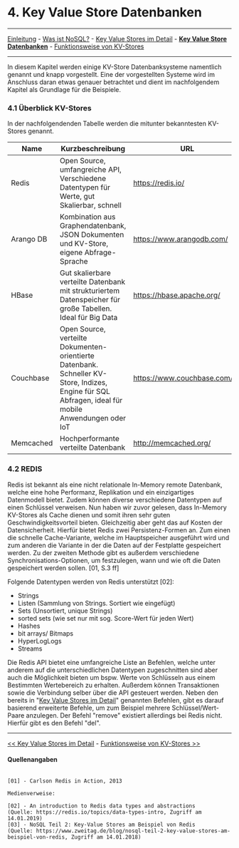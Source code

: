   # 4. Key Value Store Datenbanken
***
[Einleitung](1_Einleitung.md) - [Was ist NoSQL?](2_NoSql.md) - [Key Value Stores im Detail](3_KV_Detail.md) - **[Key Value Store Datenbanken](4_KV_Datenbanken.md)** - [Funktionsweise von KV-Stores](5_KV_Abfragen.md)
***

In diesem Kapitel werden einige KV-Store Datenbanksysteme namentlich genannt und knapp vorgestellt. Eine der vorgestellten Systeme wird im Anschluss daran etwas genauer betrachtet und dient im nachfolgendem Kapitel als Grundlage für die Beispiele.

### 4.1 Überblick KV-Stores
In der nachfolgendenden Tabelle werden die mitunter bekanntesten KV-Stores genannt.

| Name              | Kurzbeschreibung | URL |
| ----------------- | -----------------|------------------------------|
|  Redis           |Open Source, umfangreiche API, Verschiedene Datentypen für Werte, gut Skalierbar, schnell |https://redis.io/  |
|  Arango DB       | Kombination aus Graphendatenbank, JSON Dokumenten und KV-Store, eigene Abfrage-Sprache|https://www.arangodb.com/ |
|  HBase           |Gut skalierbare verteilte Datenbank mit strukturiertem Datenspeicher für große Tabellen. Ideal für Big Data |https://hbase.apache.org/ |
|  Couchbase       |Open Source, verteilte Dokumenten-orientierte Datenbank. Schneller KV-Store, Indizes, Engine für SQL Abfragen, ideal für mobile Anwendungen oder IoT|https://www.couchbase.com/de |
|  Memcached       |Hochperformante verteilte Datenbank|http://memcached.org/ |

### 4.2 REDIS
Redis ist bekannt als eine nicht relationale In-Memory remote Datenbank, welche eine hohe Performanz, Replikation und ein einzigartiges Datenmodell bietet. Zudem können diverse verschiedene Datentypen auf einen Schlüssel verweisen.
Nun haben wir zuvor gelesen, dass In-Memory KV-Stores als Cache dienen und somit ihren sehr guten Geschwindigkeitsvorteil bieten. Gleichzeitig aber geht das auf Kosten der Datensicherheit. Hierfür bietet Redis zwei Persistenz-Formen an. Zum einen die schnelle Cache-Variante, welche im Hauptspeicher ausgeführt wird und zum anderen die Variante in der die Daten auf der Festplatte gespeichert werden. Zu der zweiten Methode gibt es außerdem verschiedene Synchronisations-Optionen, um festzulegen, wann und wie oft die Daten gespeichert werden sollen. [01, S.3 ff]

Folgende Datentypen werden von Redis unterstützt [02]:
- Strings
- Listen (Sammlung von Strings. Sortiert wie eingefügt)
- Sets (Unsortiert, unique Strings)
- sorted sets (wie set nur mit sog. Score-Wert für jeden Wert)
- Hashes
- bit arrays/ Bitmaps
- HyperLogLogs
- Streams

Die Redis API bietet eine umfangreiche Liste an Befehlen, welche unter anderem auf die unterschiedlichen Datentypen zugeschnitten sind aber auch die Möglichkeit bieten um bspw. Werte von Schlüsseln aus einem Bestimmten Wertebereich zu erhalten. Außerdem können Transaktionen sowie die Verbindung selber über die API gesteuert werden. Neben den bereits in "[Key Value Stores im Detail](3_KV_Detail.md)" genannten Befehlen, gibt es darauf basierend erweiterte Befehle, um zum Beispiel mehrere Schlüssel/Wert-Paare anzulegen. Der Befehl "remove" existiert allerdings bei Redis nicht. Hierfür gibt es den Befehl "del".

***
[<< Key Value Stores im Detail](3_KV_Detail.md) - [Funktionsweise von KV-Stores >>](5_KV_Abfragen.md)

#### Quellenangaben
```

[01] - Carlson Redis in Action, 2013

Medienverweise:

[02] - An introduction to Redis data types and abstractions
(Quelle: https://redis.io/topics/data-types-intro, Zugriff am 14.01.2019)
[03] - NoSQL Teil 2: Key-Value Stores am Beispiel von Redis
(Quelle: https://www.zweitag.de/blog/nosql-teil-2-key-value-stores-am-beispiel-von-redis, Zugriff am 14.01.2018)

```
